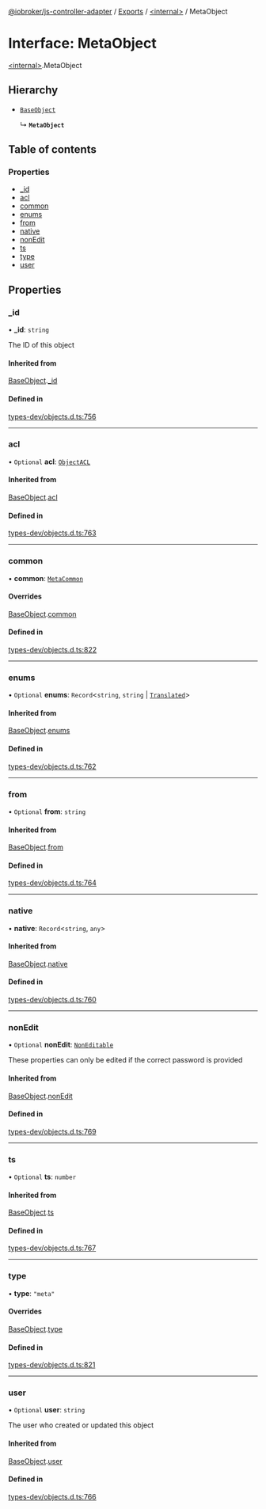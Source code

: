 [@iobroker/js-controller-adapter](../README.md) / [Exports](../modules.md) / [\<internal\>](../modules/internal_.md) / MetaObject

# Interface: MetaObject

[\<internal\>](../modules/internal_.md).MetaObject

## Hierarchy

- [`BaseObject`](internal_.BaseObject.md)

  ↳ **`MetaObject`**

## Table of contents

### Properties

- [\_id](internal_.MetaObject.md#_id)
- [acl](internal_.MetaObject.md#acl)
- [common](internal_.MetaObject.md#common)
- [enums](internal_.MetaObject.md#enums)
- [from](internal_.MetaObject.md#from)
- [native](internal_.MetaObject.md#native)
- [nonEdit](internal_.MetaObject.md#nonedit)
- [ts](internal_.MetaObject.md#ts)
- [type](internal_.MetaObject.md#type)
- [user](internal_.MetaObject.md#user)

## Properties

### \_id

• **\_id**: `string`

The ID of this object

#### Inherited from

[BaseObject](internal_.BaseObject.md).[_id](internal_.BaseObject.md#_id)

#### Defined in

[types-dev/objects.d.ts:756](https://github.com/ioBroker/ioBroker.js-controller/blob/f0c31e77/packages/types-dev/objects.d.ts#L756)

___

### acl

• `Optional` **acl**: [`ObjectACL`](internal_.ObjectACL.md)

#### Inherited from

[BaseObject](internal_.BaseObject.md).[acl](internal_.BaseObject.md#acl)

#### Defined in

[types-dev/objects.d.ts:763](https://github.com/ioBroker/ioBroker.js-controller/blob/f0c31e77/packages/types-dev/objects.d.ts#L763)

___

### common

• **common**: [`MetaCommon`](internal_.MetaCommon.md)

#### Overrides

[BaseObject](internal_.BaseObject.md).[common](internal_.BaseObject.md#common)

#### Defined in

[types-dev/objects.d.ts:822](https://github.com/ioBroker/ioBroker.js-controller/blob/f0c31e77/packages/types-dev/objects.d.ts#L822)

___

### enums

• `Optional` **enums**: `Record`\<`string`, `string` \| [`Translated`](../modules/internal_.md#translated)\>

#### Inherited from

[BaseObject](internal_.BaseObject.md).[enums](internal_.BaseObject.md#enums)

#### Defined in

[types-dev/objects.d.ts:762](https://github.com/ioBroker/ioBroker.js-controller/blob/f0c31e77/packages/types-dev/objects.d.ts#L762)

___

### from

• `Optional` **from**: `string`

#### Inherited from

[BaseObject](internal_.BaseObject.md).[from](internal_.BaseObject.md#from)

#### Defined in

[types-dev/objects.d.ts:764](https://github.com/ioBroker/ioBroker.js-controller/blob/f0c31e77/packages/types-dev/objects.d.ts#L764)

___

### native

• **native**: `Record`\<`string`, `any`\>

#### Inherited from

[BaseObject](internal_.BaseObject.md).[native](internal_.BaseObject.md#native)

#### Defined in

[types-dev/objects.d.ts:760](https://github.com/ioBroker/ioBroker.js-controller/blob/f0c31e77/packages/types-dev/objects.d.ts#L760)

___

### nonEdit

• `Optional` **nonEdit**: [`NonEditable`](internal_.NonEditable.md)

These properties can only be edited if the correct password is provided

#### Inherited from

[BaseObject](internal_.BaseObject.md).[nonEdit](internal_.BaseObject.md#nonedit)

#### Defined in

[types-dev/objects.d.ts:769](https://github.com/ioBroker/ioBroker.js-controller/blob/f0c31e77/packages/types-dev/objects.d.ts#L769)

___

### ts

• `Optional` **ts**: `number`

#### Inherited from

[BaseObject](internal_.BaseObject.md).[ts](internal_.BaseObject.md#ts)

#### Defined in

[types-dev/objects.d.ts:767](https://github.com/ioBroker/ioBroker.js-controller/blob/f0c31e77/packages/types-dev/objects.d.ts#L767)

___

### type

• **type**: ``"meta"``

#### Overrides

[BaseObject](internal_.BaseObject.md).[type](internal_.BaseObject.md#type)

#### Defined in

[types-dev/objects.d.ts:821](https://github.com/ioBroker/ioBroker.js-controller/blob/f0c31e77/packages/types-dev/objects.d.ts#L821)

___

### user

• `Optional` **user**: `string`

The user who created or updated this object

#### Inherited from

[BaseObject](internal_.BaseObject.md).[user](internal_.BaseObject.md#user)

#### Defined in

[types-dev/objects.d.ts:766](https://github.com/ioBroker/ioBroker.js-controller/blob/f0c31e77/packages/types-dev/objects.d.ts#L766)
